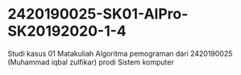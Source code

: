 # 2420190025-SK01-AlPro-SK20192020-1-4
Studi kasus 01 Matakuliah Algoritma pemograman dari 2420190025 (Muhammad iqbal zulfikar) prodi Sistem komputer
